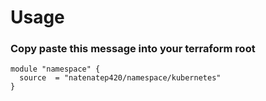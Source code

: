 # Usage 

### Copy paste this message into your terraform root
```
module "namespace" {
  source  = "natenatep420/namespace/kubernetes"
}
```
